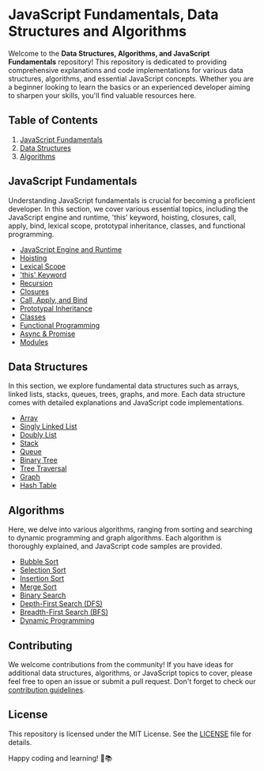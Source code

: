 # JavaScript Fundamentals, Data Structures and Algorithms

Welcome to the **Data Structures, Algorithms, and JavaScript Fundamentals** repository! This repository is dedicated to providing comprehensive explanations and code implementations for various data structures, algorithms, and essential JavaScript concepts. Whether you are a beginner looking to learn the basics or an experienced developer aiming to sharpen your skills, you'll find valuable resources here.

## Table of Contents

1. [JavaScript Fundamentals](#javascript-fundamentals)
2. [Data Structures](#data-structures)
3. [Algorithms](#algorithms)

## JavaScript Fundamentals

Understanding JavaScript fundamentals is crucial for becoming a proficient developer. In this section, we cover various essential topics, including the JavaScript engine and runtime, 'this' keyword, hoisting, closures, call, apply, bind, lexical scope, prototypal inheritance, classes, and functional programming.

- [JavaScript Engine and Runtime](javascript-fundamentals/javascript-engine.md)
- [Hoisting](javascript-fundamentals/hoisting.md)
- [Lexical Scope](javascript-fundamentals/lexical-scope.md)
- ['this' Keyword](javascript-fundamentals/this-keyword.md)
- [Recursion](javascript-fundamentals/recursion.md)
- [Closures](javascript-fundamentals/closures.md)
- [Call, Apply, and Bind](javascript-fundamentals/call-apply-bind.md)
- [Prototypal Inheritance](javascript-fundamentals/prototypal-inheritance.md)
- [Classes](javascript-fundamentals/classes.md)
- [Functional Programming](javascript-fundamentals/functional-programming.md)
- [Async & Promise](javascript-fundamentals/async-promise.md)
- [Modules](javascript-fundamentals/modules.md)

## Data Structures

In this section, we explore fundamental data structures such as arrays, linked lists, stacks, queues, trees, graphs, and more. Each data structure comes with detailed explanations and JavaScript code implementations.

- [Array](data-structures/array.js)
- [Singly Linked List](data-structures/singly-linked-list.js)
- [Doubly List](data-structures/doubly-linked-list.js)
- [Stack](data-structures/stack.js)
- [Queue](data-structures/queue.js)
- [Binary Tree](data-structures/binary-tree.js)
- [Tree Traversal](data-structures/tree-traversal.js)
- [Graph](data-structures/graph.js)
- [Hash Table](data-structures/hash-table.js)

## Algorithms

Here, we delve into various algorithms, ranging from sorting and searching to dynamic programming and graph algorithms. Each algorithm is thoroughly explained, and JavaScript code samples are provided.

- [Bubble Sort](algorithms/bubble-sort.js)
- [Selection Sort](algorithms/selection-sort.js)
- [Insertion Sort](algorithms/insertion-sort.js)
- [Merge Sort](algorithms/merge-sort.js)
- [Binary Search](algorithms/binary-search.js)
- [Depth-First Search (DFS)](algorithms/depth-first-search.js)
- [Breadth-First Search (BFS)](algorithms/breadth-first-search.js)
- [Dynamic Programming](algorithms/dynamic-programming.js)

## Contributing

We welcome contributions from the community! If you have ideas for additional data structures, algorithms, or JavaScript topics to cover, please feel free to open an issue or submit a pull request. Don't forget to check our [contribution guidelines](CONTRIBUTING.md).

## License

This repository is licensed under the MIT License. See the [LICENSE](LICENSE) file for details.

Happy coding and learning! 🚀📚
